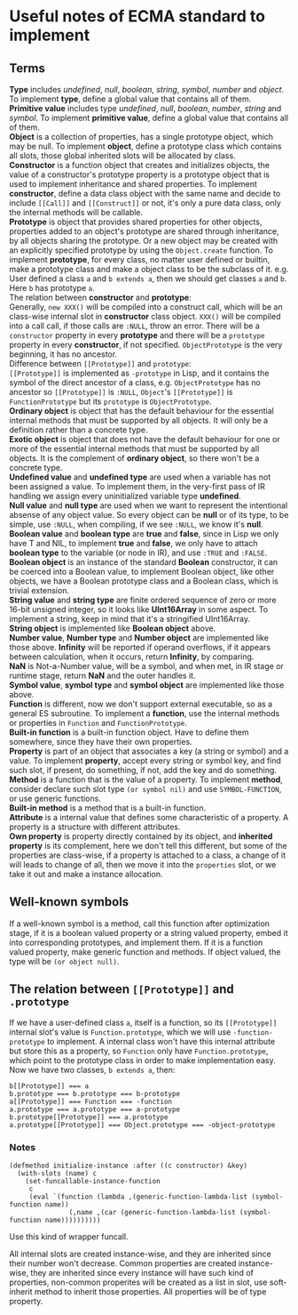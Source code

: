 # Useful notes of ECMA standard to implement

## Terms
**Type** includes *undefined*, *null*, *boolean*, *string*, *symbol*, *number*
and *object*. To implement **type**, define a global value that contains all of
them.  
**Primitive value** includes type *undefined*, *null*, *boolean*, *number*,
*string* and *symbol*. To implement **primitive value**, define a global value
that contains all of them.  
**Object** is a collection of properties, has a single prototype object, which
may be null. To implement **object**, define a prototype class which contains
all slots, those global inherited slots will be allocated by class.  
**Constructor** is a function object that creates and initializes objects,
the value of a constructor's prototype property is a prototype object that is
used to implement inheritance and shared properties. To implement
**constructor**, define a data class object with the same name and decide
to include `[[Call]]` and `[[Construct]]` or not, it's only a pure
data class, only the internal methods will be callable.  
**Prototype** is object that provides shared properties for other objects,
properties added to an object's prototype are shared through inheritance, by
all objects sharing the prototype. Or a new object may be created with an
explicitly specified prototype by using the `Object.create` function.
To implement **prototype**, for every class, no matter user defined or builtin,
make a prototype class and make a object class to be the subclass of it. e.g.
User defined a class `a` and `b extends a`, then we should get classes
`a` and `b`. Here `b` has prototype `a`.  
The relation between **constructor** and **prototype**:  
Generally, `new XXX()` will be compiled into a construct call, which will
be an class-wise internal slot in **constructor** class object. `XXX()` will
be compiled into a call call, if those calls are `:NULL`, throw an error.
There will be a `constructor` property in every **prototype** and there
will be a `prototype` property in every **constructor**, if not specified.
`ObjectPrototype` is the very beginning, it has no ancestor.  
Difference between `[[Prototype]]` and `prototype`:  
`[[Prototype]]` is implemented as `-prototype` in Lisp, and it contains
the symbol of the direct ancestor of a class, e.g. `ObjectPrototype` has no
ancestor so `[[Prototype]]` is `:NULL`, `Object`'s `[[Prototype]]`
is `FunctionPrototype` but its `prototype` is `ObjectPrototype`.  
**Ordinary object** is object that has the default behaviour for the essential
internal methods that must be supported by all objects. It will only be a
definition rather than a concrete type.  
**Exotic object** is object that does not have the default behaviour for one
or more of the essential internal methods that must be supported by all
objects. It is the complement of **ordinary object**, so there won't be a
concrete type.  
**Undefined value** and **undefined type** are used when a variable has not
been assigned a value. To implement them, in the very-first pass of IR handling
we assign every uninitialized variable type **undefined**.  
**Null value** and **null type** are used when we want to represent the
intentional absense of any object value. So every object can be **null** or
of its type, to be simple, use `:NULL`, when compiling, if we see `:NULL`,
we know it's **null**.  
**Boolean value** and **boolean type** are **true** and **false**, since in
Lisp we only have T and NIL, to implement **true** and **false**, we only have
to attach **boolean type** to the variable (or node in IR),
and use `:TRUE` and `:FALSE`.  
**Boolean object** is an instance of the standard **Boolean** constructor,
it can be coerced into a Boolean value, to implement Boolean object, like other
objects, we have a Boolean prototype class and a Boolean class, which is
trivial extension.  
**String value** and **string type** are finite ordered sequence of zero or
more 16-bit unsigned integer, so it looks like **UInt16Array** in some aspect.
To implement a string, keep in mind that it's a stringified UInt16Array.  
**String object** is implemented like **Boolean object** above.  
**Number value**, **Number type** and **Number object** are implemented like
those above.
**Infinity** will be reported if operand overflows, if it appears between
calculation, when it occurs, return **Infinity**, by comparing.  
**NaN** is Not-a-Number value, will be a symbol, and when met, in IR stage
or runtime stage, return **NaN** and the outer handles it.  
**Symbol value**, **symbol type** and **symbol object** are implemented like
those above.  
**Function** is different, now we don't support external executable, so as a
general ES subroutine. To implement a **function**,
use the internal methods or properties in `Function` and `FunctionPrototype`.  
**Built-in function** is a built-in function object.
Have to define them somewhere, since they have their own properties.  
**Property** is part of an object that associates a key (a string or symbol)
and a value. To implement **property**, accept every string or symbol key, and
find such slot, if present, do something, if not, add the key and do something.  
**Method** is a function that is the value of a property. To implement
**method**, consider declare such slot type `(or symbol nil)`
and use `SYMBOL-FUNCTION`, or use generic functions.  
**Built-in method** is a method that is a built-in function.  
**Attribute** is a internal value that defines some characteristic of a
property. A property is a structure with different attributes.  
**Own property** is property directly contained by its object, and
**inherited property** is its complement, here we don't tell this different,
but some of the properties are class-wise, if a property is attached to a
class, a change of it will leads to change of all, then we move it into
the `properties` slot, or we take it out and make a instance allocation.

## Well-known symbols
If a well-known symbol is a method, call this function after optimization
stage, if it is a boolean valued property or a string valued property,
embed it into corresponding prototypes, and implement them. If it is a function
valued property, make generic function and methods. If object valued, the type
will be `(or object null)`.

## The relation between `[[Prototype]]` and `.prototype`
If we have a user-defined class `a`, itself is a function, so its
`[[Prototype]]` internal slot's value is `Function.prototype`, which we
will use `-function-prototype` to implement.
A internal class won't have this internal attribute but store this as a property,
so `Function` only have `Function.prototype`,
which point to the prototype class in order to make implementation easy.
Now we have two classes, `b extends a`, then:  

    b[[Prototype]] === a
    b.prototype === b.prototype === b-prototype
    a[[Prototype]] === Function === -function
    a.prototype === a.prototype === a-prototype
    b.prototype[[Prototype]] === a.prototype
    a.prototype[[Prototype]] === Object.prototype === -object-prototype

### Notes

    (defmethod initialize-instance :after ((c constructor) &key)
	  (with-slots (name) c
	    (set-funcallable-instance-function 
	     c
	     (eval `(function (lambda ,(generic-function-lambda-list (symbol-function name))
	               (,name ,(car (generic-function-lambda-list (symbol-function name))))))))))

Use this kind of wrapper funcall.  

All internal slots are created instance-wise, and they are inherited since
their number won't decrease. Common properties are created instance-wise, they
are inherited since every instance will have such kind of properties,
non-common properites will be created as a list in slot, use soft-inherit
method to inherit those properties. All properties will be of type property.
